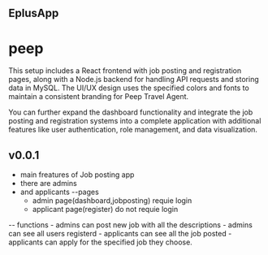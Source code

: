 ## EplusApp
# peep
This setup includes a React frontend with job posting and registration pages, along with a Node.js backend for handling API requests and storing data in MySQL. The UI/UX design uses the specified colors and fonts to maintain a consistent branding for Peep Travel Agent.

You can further expand the dashboard functionality and integrate the job posting and registration systems into a complete application with additional features like user authentication, role management, and data visualization.


## v0.0.1
 - main freatures of Job posting app
  - there are admins
  - and applicants
--pages 
    - admin page(dashboard,jobposting) requie login
    - applicant page(register) do not requie login
    
-- functions
    - admins can post new job with all the descriptions
    - admins can see all users registerd
    - applicants can see all the job posted 
    - applicants can apply for the specified job they choose.